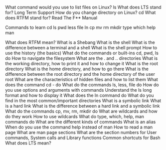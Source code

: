 What command would you use to list files on Linux?
ls
What does LTS stand for?
Long Term Support
How do you change directory on Linux?
cd
What does RTFM stand for?
Read The F** Manual


Commands to learn
cd
ls
pwd
less
file
ln
cp
mv
rm
mkdir
type
which
help
man

What does RTFM mean?
What is a Shebang
What is the shell
What is the difference between a terminal and a shell
What is the shell prompt
How to use the history (the basics)
What do the commands or built-ins cd, pwd, ls do 
How to navigate the filesystem
What are the . and .. directories
What is the working directory, how to print it and how to change it
What is the root directory
What is the home directory, and how to go there
What is the difference between the root directory and the home directory of the user root
What are the characteristics of hidden files and how to list them
What does the command cd - do
What do the commands ls, less, file do
How do you use options and arguments with commands
Understand the ls long format and how to display it
What does the ln command do
What do you find in the most common/important directories
What is a symbolic link
What is a hard link
What is the difference between a hard link and a symbolic link
What do the commands cp, mv, rm, mkdir do
What are wildcards and how do they work
How to use wildcards
What do type, which, help, man commands do
What are the different kinds of commands
What is an alias
When do you use the command help instead of man
How to read a man page
What are man page sections
What are the section numbers for User commands, System calls and Library functions
Common shortcuts for Bash
What does LTS mean?

